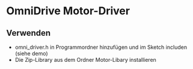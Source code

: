 # OmniDrive Motor-Driver
## Verwenden
- omni_driver.h in Programmordner hinzufügen und im Sketch includen (siehe demo)
- Die Zip-Library aus dem Ordner Motor-Libary installieren 
